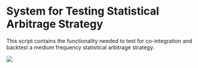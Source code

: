 # System for Testing Statistical Arbitrage Strategy

This script contains the functionality needed to test for co-integration and backtest a medium frequency statistical arbitrage strategy.

<img src = "https://github.com/quantgalore/statistical-arbitrage/blob/main/fdx-strat.png">
